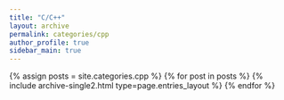 ```yaml
---
title: "C/C++"
layout: archive
permalink: categories/cpp
author_profile: true
sidebar_main: true
---
```


{% assign posts = site.categories.cpp %}
{% for post in posts %} {% include archive-single2.html type=page.entries_layout %} {% endfor %}
